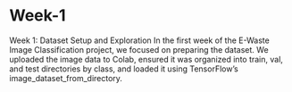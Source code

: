 # Week-1
Week 1: Dataset Setup and Exploration In the first week of the E-Waste Image Classification project, we focused on preparing the dataset. We uploaded the image data to Colab, ensured it was organized into train, val, and test directories by class, and loaded it using TensorFlow’s image_dataset_from_directory. 
